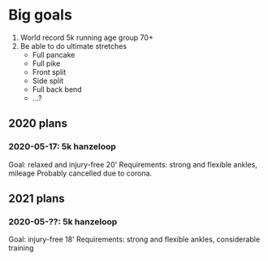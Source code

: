 # Big goals

1. World record 5k running age group 70+
2. Be able to do ultimate stretches
	+ Full pancake
	+ Full pike
	+ Front split
	+ Side split
	+ Full back bend
	+ ...?

## 2020 plans

### 2020-05-17: 5k hanzeloop
Goal: relaxed and injury-free 20'
Requirements: strong and flexible ankles, mileage
Probably cancelled due to corona.

## 2021 plans

### 2020-05-??: 5k hanzeloop
Goal: injury-free 18'
Requirements: strong and flexible ankles, considerable training
